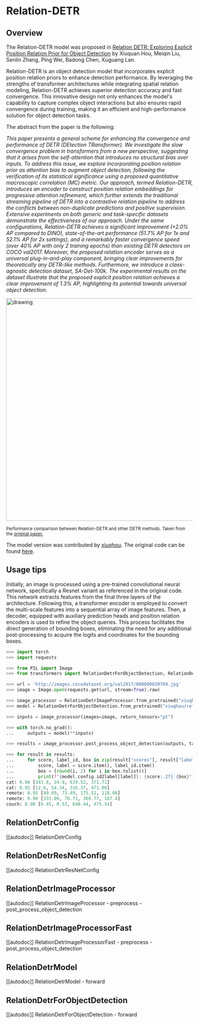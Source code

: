 <!--Copyright 2024 The HuggingFace Team. All rights reserved.

Licensed under the Apache License, Version 2.0 (the "License"); you may not use this file except in compliance with
the License. You may obtain a copy of the License at

http://www.apache.org/licenses/LICENSE-2.0

Unless required by applicable law or agreed to in writing, software distributed under the License is distributed on
an "AS IS" BASIS, WITHOUT WARRANTIES OR CONDITIONS OF ANY KIND, either express or implied. See the License for the
specific language governing permissions and limitations under the License.

⚠️ Note that this file is in Markdown but contain specific syntax for our doc-builder (similar to MDX) that may not be
rendered properly in your Markdown viewer.

-->

# Relation-DETR

## Overview


The Relation-DETR model was proposed in [Relation DETR: Exploring Explicit Position Relation Prior for Object Detection](https://arxiv.org/abs/2407.11699v1) by Xiuquan Hou, Meiqin Liu, Senlin Zhang, Ping Wei, Badong Chen, Xuguang Lan.

Relation-DETR is an object detection model that incorporates explicit position relation priors to enhance detection performance. By leveraging the strengths of transformer architectures while integrating spatial relation modeling, Relation-DETR achieves superior detection accuracy and fast convergence. This innovative design not only enhances the model's capability to capture complex object interactions but also ensures rapid convergence during training, making it an efficient and high-performance solution for object detection tasks.

The abstract from the paper is the following:

*This paper presents a general scheme for enhancing the convergence and performance of DETR (DEtection TRansformer). We investigate the slow convergence problem in transformers from a new perspective, suggesting that it arises from the self-attention that introduces no structural bias over inputs. To address this issue, we explore incorporating position relation prior as attention bias to augment object detection, following the verification of its statistical significance using a proposed quantitative macroscopic correlation (MC) metric. Our approach, termed Relation-DETR, introduces an encoder to construct position relation embeddings for progressive attention refinement, which further extends the traditional streaming pipeline of DETR into a contrastive relation pipeline to address the conflicts between non-duplicate predictions and positive supervision. Extensive experiments on both generic and task-specific datasets demonstrate the effectiveness of our approach. Under the same configurations, Relation-DETR achieves a significant improvement (+2.0% AP compared to DINO), state-of-the-art performance (51.7% AP for 1x and 52.1% AP for 2x settings), and a remarkably faster convergence speed (over 40% AP with only 2 training epochs) than existing DETR detectors on COCO val2017. Moreover, the proposed relation encoder serves as a universal plug-in-and-play component, bringing clear improvements for theoretically any DETR-like methods. Furthermore, we introduce a class-agnostic detection dataset, SA-Det-100k. The experimental results on the dataset illustrate that the proposed explicit position relation achieves a clear improvement of 1.3% AP, highlighting its potential towards universal object detection.*

<img src="https://raw.githubusercontent.com/xiuqhou/Relation-DETR/refs/heads/main/images/convergence_curve.png"
alt="drawing" width="600"/>

<small> Performance comparison between Relation-DETR and other DETR methods. Taken from the <a href="https://arxiv.org/abs/2407.11699">original paper.</a> </small>

The model version was contributed by [xiuqhou](https://github.com/xiuqhou). The original code can be found [here](https://github.com/xiuqhou/Relation-DETR/).


## Usage tips

Initially, an image is processed using a pre-trained convolutional neural network, specifically a Resnet variant as referenced in the original code. This network extracts features from the final three layers of the architecture. Following this, a transformer encoder is employed to convert the multi-scale features into a sequential array of image features. Then, a decoder, equipped with auxiliary prediction heads and position relation encoders is used to refine the object queries. This process facilitates the direct generation of bounding boxes, eliminating the need for any additional post-processing to acquire the logits and coordinates for the bounding boxes.

```py
>>> import torch
>>> import requests

>>> from PIL import Image
>>> from transformers import RelationDetrForObjectDetection, RelationDetrImageProcessor

>>> url = 'http://images.cocodataset.org/val2017/000000039769.jpg'
>>> image = Image.open(requests.get(url, stream=True).raw)

>>> image_processor = RelationDetrImageProcessor.from_pretrained("xiuqhou/relation-detr-resnet50")
>>> model = RelationDetrForObjectDetection.from_pretrained("xiuqhou/relation-detr-resnet50")

>>> inputs = image_processor(images=image, return_tensors="pt")

>>> with torch.no_grad():
...     outputs = model(**inputs)

>>> results = image_processor.post_process_object_detection(outputs, target_sizes=torch.tensor([(image.height, image.width)]), threshold=0.3)

>>> for result in results:
...     for score, label_id, box in zip(result["scores"], result["labels"], result["boxes"]):
...         score, label = score.item(), label_id.item()
...         box = [round(i, 2) for i in box.tolist()]
...         print(f"{model.config.id2label[label]}: {score:.2f} {box}")
cat: 0.96 [343.8, 24.9, 639.52, 371.71]
cat: 0.95 [12.6, 54.34, 316.37, 471.86]
remote: 0.95 [40.09, 73.49, 175.52, 118.06]
remote: 0.90 [333.09, 76.71, 369.77, 187.4]
couch: 0.90 [0.45, 0.53, 640.44, 475.54]
```

## RelationDetrConfig

[[autodoc]] RelationDetrConfig

## RelationDetrResNetConfig

[[autodoc]] RelationDetrResNetConfig

## RelationDetrImageProcessor

[[autodoc]] RelationDetrImageProcessor
    - preprocess
    - post_process_object_detection

## RelationDetrImageProcessorFast

[[autodoc]] RelationDetrImageProcessorFast
    - preprocess
    - post_process_object_detection

## RelationDetrModel

[[autodoc]] RelationDetrModel
    - forward

## RelationDetrForObjectDetection

[[autodoc]] RelationDetrForObjectDetection
    - forward
